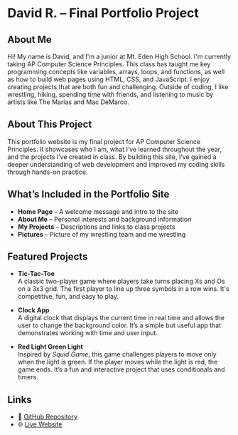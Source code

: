 # David R. – Final Portfolio Project

## About Me
Hi! My name is David, and I'm a junior at Mt. Eden High School. I'm currently taking AP Computer Science Principles. This class has taught me key programming concepts like variables, arrays, loops, and functions, as well as how to build web pages using HTML, CSS, and JavaScript. I enjoy creating projects that are both fun and challenging. Outside of coding, I like wrestling, hiking, spending time with friends, and listening to music by artists like The Marías and Mac DeMarco.

## About This Project
This portfolio website is my final project for AP Computer Science Principles. It showcases who I am, what I’ve learned throughout the year, and the projects I’ve created in class. By building this site, I’ve gained a deeper understanding of web development and improved my coding skills through hands-on practice.

## What’s Included in the Portfolio Site
- **Home Page** – A welcome message and intro to the site  
- **About Me** – Personal interests and background information    
- **My Projects** – Descriptions and links to class projects  
- **Pictures** – Picture of my wrestling team and me wrestling

## Featured Projects
- **Tic-Tac-Toe**  
  A classic two-player game where players take turns placing Xs and Os on a 3x3 grid. The first player to line up three symbols in a row wins. It's competitive, fun, and easy to play.

- **Clock App**  
  A digital clock that displays the current time in real time and allows the user to change the background color. It’s a simple but useful app that demonstrates working with time and user input.

- **Red Light Green Light**  
  Inspired by *Squid Game*, this game challenges players to move only when the light is green. If the player moves while the light is red, the game ends. It’s a fun and interactive project that uses conditionals and timers.

## Links
- 🔗 [GitHub Repository](https://github.com/yourusername/final-project-portfolio)  
- 🌐 [Live Website](https://yourusername.github.io/final-project-portfolio/)
